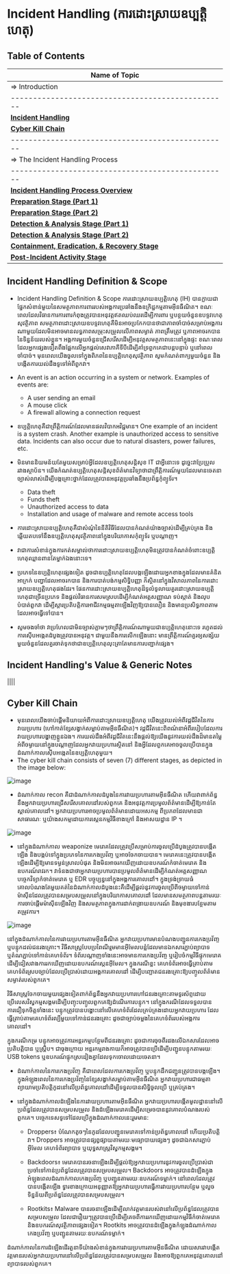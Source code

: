 # Incident Handling (ការដោះស្រាយឧប្បត្តិហេតុ)

## Table of Contents

| Name of Topic                                     |
| ------------------------------------------------- |
| => Introduction                                   |
| ------------------------------------------------- |
| **[Incident Handling](intro-rooms)**              |
| **[Cyber Kill Chain](#linux-fundamentals)**       |
| ------------------------------------------------- |
| => The Incident Handling Process                  |
| ------------------------------------------------- |
| **[Incident Handling Process Overview](#windows-fundamentals)** |
| **[Preparation Stage (Part 1)](#basics-rooms)**                 | 
| **[Preparation Stage (Part 2)](#recon)**                        | 
| **[Detection & Analysis Stage (Part 1)](#scripting)**           | 
| **[Detection & Analysis Stage (Part 2)](#networking)**          |
| **[Containment, Eradication, & Recovery Stage](#tooling)**      | 
| **[Post-Incident Activity Stage](#crypto--hashes)**             |

## Incident Handling Definition & Scope

- Incident Handling Definition & Scope
  ការដោះស្រាយឧប្បត្តិហេតុ (IH) បានក្លាយជាផ្នែកសំខាន់មួយនៃសមត្ថភាពការពាររបស់អង្គការប្រឆាំងនឹងឧក្រិដ្ឋកម្មតាមអ៊ីនធឺណិត។ ខណៈពេលដែលវិធានការការពារកំពុងត្រូវបានអនុវត្តឥតឈប់ឈរដើម្បីការពារ ឬបន្ថយចំនួនឧបទ្ទវហេតុសុវត្ថិភាព សមត្ថភាពដោះស្រាយឧបទ្ទវហេតុគឺមិនអាចប្រកែកបានថាជាភាពចាំបាច់សម្រាប់អង្គការណាមួយដែលមិនអាចមានលទ្ធភាពសម្រុះសម្រួលលើភាពសម្ងាត់ ភាពត្រឹមត្រូវ ឬភាពអាចរកបាននៃទិន្នន័យរបស់ខ្លួន។ អង្គការមួយចំនួនជ្រើសរើសដើម្បីអនុវត្តសមត្ថភាពនេះនៅក្នុងផ្ទះ ខណៈពេលដែលអ្នកផ្សេងទៀតពឹងផ្អែកលើអ្នកផ្តល់សេវាភាគីទីបីដើម្បីគាំទ្រពួកគេជាបន្តបន្ទាប់ ឬនៅពេលចាំបាច់។ មុនពេលយើងចូលទៅក្នុងពិភពនៃឧប្បត្តិហេតុសុវត្ថិភាព សូមកំណត់ពាក្យមួយចំនួន និងបង្កើតការយល់ដឹងទូទៅអំពីពួកវា។
- An event is an action occurring in a system or network. Examples of events are:

  * A user sending an email
  * A mouse click
  * A firewall allowing a connection request
- ឧប្បត្តិហេតុគឺជាព្រឹត្តិការណ៍ដែលមានផលវិបាកអវិជ្ជមាន។ One example of an incident is a system crash. Another example is unauthorized access to sensitive data. Incidents can also occur due to natural disasters, power failures, etc.
- មិនមាននិយមន័យតែមួយសម្រាប់អ្វីដែលឧប្បត្តិហេតុសន្តិសុខ IT ជាអ្វីនោះទេ ដូច្នេះវាប្រែប្រួលរវាងស្ថាប័ន។ យើងកំណត់ឧប្បត្តិហេតុសន្តិសុខព័ត៌មានវិទ្យាថាជាព្រឹត្តិការណ៍មួយដែលមានចេតនាច្បាស់លាស់ដើម្បីបង្កគ្រោះថ្នាក់ដែលត្រូវបានអនុវត្តប្រឆាំងនឹងប្រព័ន្ធកុំព្យូទ័រ។

  * Data theft
  * Funds theft
  * Unauthorized access to data
  * Installation and usage of malware and remote access tools
- ការដោះស្រាយឧប្បត្តិហេតុគឺជាសំណុំនៃនីតិវិធីដែលបានកំណត់យ៉ាងច្បាស់ដើម្បីគ្រប់គ្រង និងឆ្លើយតបទៅនឹងឧប្បត្តិហេតុសុវត្ថិភាពនៅក្នុងបរិយាកាសកុំព្យូទ័រ ឬបណ្តាញ។
- វាជាការសំខាន់ក្នុងការកត់សម្គាល់ថាការដោះស្រាយឧប្បត្តិហេតុមិនត្រូវបានកំណត់ចំពោះឧប្បត្តិហេតុឈ្លានពានតែម្នាក់ឯងនោះទេ។

- ប្រភេទនៃឧប្បត្តិហេតុផ្សេងទៀត ដូចជាឧប្បត្តិហេតុដែលបង្កឡើងដោយអ្នកខាងក្នុងដែលមានគំនិតអាក្រក់ បញ្ហាដែលអាចរកបាន និងការបាត់បង់កម្មសិទ្ធិបញ្ញា ក៏ស្ថិតនៅក្នុងវិសាលភាពនៃការដោះស្រាយឧប្បត្តិហេតុផងដែរ។ ផែនការដោះស្រាយឧប្បត្តិហេតុដ៏ទូលំទូលាយគួរដោះស្រាយឧប្បត្តិហេតុជាច្រើនប្រភេទ និងផ្តល់វិធានការសមស្របដើម្បីកំណត់អត្តសញ្ញាណ ទប់ស្កាត់ និងលុបបំបាត់ពួកវា ដើម្បីស្តារប្រតិបត្តិការអាជីវកម្មធម្មតាឡើងវិញឱ្យបានលឿន និងមានប្រសិទ្ធភាពតាមដែលអាចធ្វើទៅបាន។

- សូមចងចាំថា វាប្រហែលជាមិនច្បាស់ភ្លាមៗថាព្រឹត្តិការណ៍ណាមួយជាឧប្បត្តិហេតុនោះទេ រហូតដល់ការស៊ើបអង្កេតដំបូងត្រូវបានអនុវត្ត។ ជាមួយ​នឹង​ការ​លើក​ឡើង​នោះ មាន​ព្រឹត្តិការណ៍​គួរ​ឲ្យ​សង្ស័យ​មួយ​ចំនួន​ដែល​គួរ​ចាត់​ទុក​ថា​ជា​ឧប្បត្តិហេតុ​លុះត្រា​តែ​មាន​ការ​បញ្ជាក់​ផ្សេង។

## Incident Handling's Value & Generic Notes
||||
## Cyber Kill Chain

- មុនពេលយើងចាប់ផ្តើមនិយាយអំពីការដោះស្រាយឧប្បត្តិហេតុ យើងត្រូវយល់អំពីវដ្តជីវិតនៃការវាយប្រហារ (ហៅកាត់ខ្សែសង្វាក់សម្លាប់តាមអ៊ីនធឺណិត)។ វដ្តជីវិតនេះពិពណ៌នាអំពីរបៀបដែលការវាយប្រហារបង្ហាញខ្លួនឯង។ ការយល់ដឹងអំពីវដ្តជីវិតនេះនឹងផ្តល់ឱ្យយើងនូវការយល់ដឹងដ៏មានតម្លៃអំពីចម្ងាយនៅក្នុងបណ្តាញដែលអ្នកវាយប្រហារស្ថិតនៅ និងអ្វីដែលពួកគេអាចចូលប្រើបានក្នុងដំណាក់កាលស៊ើបអង្កេតនៃឧប្បត្តិហេតុមួយ។
- The cyber kill chain consists of seven (7) different stages, as depicted in the image below:

![image](https://github.com/sengpakrenha/SOC-Incident-Handling/assets/104355164/53f0e128-7382-4558-aa52-a0e784ce2743)

* ដំណាក់កាល recon គឺជាដំណាក់កាលដំបូងនៃការវាយប្រហារតាមអ៊ីនធឺណិត ហើយវាពាក់ព័ន្ធនឹងអ្នកវាយប្រហារជ្រើសរើសគោលដៅរបស់ពួកគេ និងអនុវត្តការប្រមូលព័ត៌មានដើម្បីឱ្យកាន់តែស្គាល់គោលដៅ។ អ្នកវាយប្រហារអាចប្រមូលព័ត៌មានដោយអសកម្ម ពីប្រភពដែលមានជាសាធារណៈ ឬយ៉ាងសកម្មដោយការស្កេនកម្មវិធីខាងក្រៅ និងអាសយដ្ឋាន IP ។

![image](https://github.com/sengpakrenha/SOC-Incident-Handling/assets/104355164/a33122d5-e31a-4afc-819c-841160062e0f)

* នៅក្នុងដំណាក់កាល weaponize មេរោគដែលត្រូវប្រើសម្រាប់ការចូលប្រើដំបូងត្រូវបានបង្កើតឡើង និងបង្កប់ទៅក្នុងប្រភេទនៃការកេងប្រវ័ញ្ច ឬអាចចែកចាយបាន។ មេរោគនេះត្រូវបានបង្កើតឡើងដើម្បីឱ្យមានទម្ងន់ស្រាលបំផុត និងមិនអាចរកឃើញដោយឧបករណ៍កំចាត់មេរោគ និងឧបករណ៍រាវរក។ វាទំនងជាថាអ្នកវាយប្រហារបានប្រមូលព័ត៌មានដើម្បីកំណត់អត្តសញ្ញាណបច្ចេកវិទ្យាកំចាត់មេរោគ ឬ EDR បច្ចុប្បន្ននៅក្នុងអង្គការគោលដៅ។ ក្នុងទ្រង់ទ្រាយធំ គោលបំណងតែមួយគត់នៃដំណាក់កាលដំបូងនេះគឺដើម្បីផ្តល់នូវការចូលប្រើពីចម្ងាយទៅកាន់ម៉ាស៊ីនដែលត្រូវបានសម្របសម្រួលនៅក្នុងបរិយាកាសគោលដៅ ដែលមានសមត្ថភាពបន្តតាមរយៈការចាប់ផ្ដើមម៉ាស៊ីនឡើងវិញ និងសមត្ថភាពក្នុងការដាក់ពង្រាយឧបករណ៍ និងមុខងារបន្ថែមតាមតម្រូវការ។
  
![image](https://github.com/sengpakrenha/SOC-Incident-Handling/assets/104355164/132b80bb-e87f-4c57-8e66-e5da2b275008)



នៅក្នុងដំណាក់កាលនៃការវាយប្រហារតាមអ៊ីនធឺណិត អ្នកវាយប្រហារមានបំណងបញ្ជូនការកេងប្រវ័ញ្ច ឬបន្ទុកដល់ជនរងគ្រោះ។ វិធីសាស្រ្តបែបប្រពៃណីរួមមានអ៊ីមែលបន្លំដែលមានឯកសារភ្ជាប់ព្យាបាទ ឬតំណភ្ជាប់ទៅកាន់គេហទំព័រ។ ទំព័របណ្ដាញទាំងនេះអាចមានការកេងប្រវ័ញ្ច ឬរៀបចំកម្មវិធីផ្ទុកមេរោគ ដើម្បីជៀសវាងការរកឃើញដោយឧបករណ៍ស្កេនអ៊ីមែល។ ក្នុងករណីខ្លះ គេហទំព័រអាចធ្វើត្រាប់តាមគេហទំព័រស្របច្បាប់ដែលប្រើប្រាស់ដោយអង្គការគោលដៅ ដើម្បីបញ្ឆោតជនរងគ្រោះឱ្យបញ្ចូលព័ត៌មានសម្ងាត់របស់ពួកគេ។

វិធីសាស្រ្តចែកចាយមួយផ្សេងទៀតពាក់ព័ន្ធនឹងអ្នកវាយប្រហារហៅជនរងគ្រោះតាមទូរស័ព្ទដោយប្រើលេសវិស្វកម្មសង្គមដើម្បីបញ្ចុះបញ្ចូលពួកគេឱ្យដំណើរការបន្ទុក។ នៅក្នុងករណីដែលទទួលបានការជឿទុកចិត្តទាំងនេះ បន្ទុកត្រូវបានបង្ហោះនៅលើគេហទំព័រដែលគ្រប់គ្រងដោយអ្នកវាយប្រហារ ដែលធ្វើត្រាប់តាមគេហទំព័រល្បីមួយទៅកាន់ជនរងគ្រោះ ដូចជាច្បាប់ចម្លងនៃគេហទំព័ររបស់អង្គការគោលដៅ។

ក្នុងករណីកម្រ បន្ទុកអាចត្រូវការអន្តរកម្មបន្ថែមពីជនរងគ្រោះ ដូចជាការចុចពីរដងលើឯកសារដែលអាចប្រតិបត្តិបាន ឬស្គ្រីប។ ជាចុងក្រោយ អន្តរកម្មរាងកាយក៏អាចត្រូវបានប្រើដើម្បីបញ្ជូនបន្ទុកតាមរយៈ USB tokens ឬឧបករណ៍ផ្ទុកស្រដៀងគ្នាដែលទុកចោលដោយចេតនា។

* ដំណាក់កាលនៃការកេងប្រវ័ញ្ច គឺជាពេលដែលការកេងប្រវ័ញ្ច ឬបន្ទុកដឹកជញ្ជូនត្រូវបានបង្កឡើង។ ក្នុងអំឡុងពេលនៃការកេងប្រវ័ញ្ចនៃខ្សែសង្វាក់សម្លាប់តាមអ៊ីនធឺណិត អ្នកវាយប្រហារជាធម្មតាព្យាយាមប្រតិបត្តិកូដនៅលើប្រព័ន្ធគោលដៅដើម្បីទទួលបានសិទ្ធិចូលប្រើ ឬគ្រប់គ្រង។

* នៅក្នុងដំណាក់កាលដំឡើងនៃការវាយប្រហារតាមអ៊ីនធឺណិត អ្នកវាយប្រហារបង្កើតមូលដ្ឋាននៅលើប្រព័ន្ធដែលត្រូវបានសម្របសម្រួល និងដំឡើងមេរោគដើម្បីសម្រេចបាននូវគោលបំណងរបស់ពួកគេ។ បច្ចេកទេសទូទៅដែលប្រើក្នុងដំណាក់កាលនេះរួមមាន:

  - Droppers៖ បំណែកតូចៗនៃកូដដែលបញ្ជូនមេរោគទៅកាន់ប្រព័ន្ធគោលដៅ ហើយប្រតិបត្តិវា។ Droppers អាច​ត្រូវ​បាន​ផ្សព្វផ្សាយ​តាម​រយៈ​មធ្យោបាយ​ផ្សេងៗ ដូចជា​ឯកសារ​ភ្ជាប់​អ៊ីមែល គេហទំព័រ​ព្យាបាទ ឬ​យុទ្ធសាស្ត្រ​វិស្វកម្ម​សង្គម។

  - Backdoors៖ មេរោគបានរចនាឡើងដើម្បីផ្តល់ឱ្យអ្នកវាយប្រហារនូវការចូលប្រើប្រាស់ជាប្រចាំទៅកាន់ប្រព័ន្ធដែលត្រូវបានសម្របសម្រួល។ Backdoors អាច​ត្រូវ​បាន​ដំឡើង​ក្នុង​អំឡុង​ពេល​ដំណាក់​កាល​កេងប្រវ័ញ្ច ឬ​បញ្ជូន​តាម​រយៈ​ឧបករណ៍​ទម្លាក់។ នៅពេលដែលត្រូវបានបង្កើតឡើង ទ្វារខាងក្រោយអនុញ្ញាតឱ្យអ្នកវាយប្រហារធ្វើការវាយប្រហារបន្ថែម ឬលួចទិន្នន័យពីប្រព័ន្ធដែលត្រូវបានសម្របសម្រួល។

  - Rootkits៖ Malware បានរចនាឡើងដើម្បីលាក់វត្តមានរបស់វានៅលើប្រព័ន្ធដែលត្រូវបានសម្របសម្រួល ដែលជារឿយៗត្រូវបានប្រើដើម្បីគេចពីការរកឃើញដោយកម្មវិធីកំចាត់មេរោគ និងឧបករណ៍សុវត្ថិភាពផ្សេងទៀត។ Rootkits អាច​ត្រូវ​បាន​ដំឡើង​ក្នុង​កំឡុង​ដំណាក់កាល​កេងប្រវ័ញ្ច ឬ​បញ្ជូន​តាម​រយៈ​ឧបករណ៍​ទម្លាក់។

ដំណាក់កាលនៃការដំឡើងដើរតួនាទីយ៉ាងសំខាន់ក្នុងការវាយប្រហារតាមអ៊ីនធឺណិត ដោយសារវាបង្កើតវត្តមានរបស់អ្នកវាយប្រហារនៅលើប្រព័ន្ធដែលត្រូវបានសម្របសម្រួល និងអាចឱ្យពួកគេអនុវត្តគោលដៅព្យាបាទរបស់ពួកគេ។



































